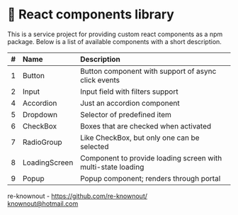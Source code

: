 # 🧱 React components library

This is a service project for providing custom react components as a npm package. Below is a list of available
components with a short description.

|   # | Name          | Description                                                  |
|----:|:--------------|:-------------------------------------------------------------|
|   1 | Button        | Button component with support of async click events          |
|   2 | Input         | Input field with filters support                             |
|   4 | Accordion     | Just an accordion component                                  |
|   5 | Dropdown      | Selector of predefined item                                  |
|   6 | CheckBox      | Boxes that are checked when activated                        |
|   7 | RadioGroup    | Like CheckBox, but only one can be selected                  |
|   8 | LoadingScreen | Component to provide loading screen with multi-state loading |
|   9 | Popup         | Popup component; renders through portal                      |

re-knownout - https://github.com/re-knownout/
<br>knownout@hotmail.com
